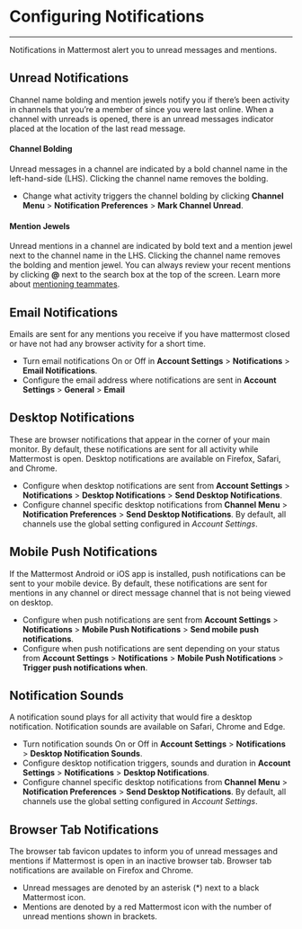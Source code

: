 # Configuring Notifications
_____
Notifications in Mattermost alert you to unread messages and mentions.

## Unread Notifications  
Channel name bolding and mention jewels notify you if there’s been activity in channels that you’re a member of since you were last online. When a channel with unreads is opened, there is an unread messages indicator placed at the location of the last read message.

#### Channel Bolding  
Unread messages in a channel are indicated by a bold channel name in the left-hand-side (LHS). Clicking the channel name removes the bolding.

- Change what activity triggers the channel bolding by clicking **Channel Menu** > **Notification Preferences** > **Mark Channel Unread**.  

#### Mention Jewels  
Unread mentions in a channel are indicated by bold text and a mention jewel next to the channel name in the LHS. Clicking the channel name removes the bolding and mention jewel. You can always review your recent mentions by clicking **@** next to the search box at the top of the screen. Learn more about [mentioning teammates](http://docs.mattermost.com/help/messaging/mentioning-teammates.html).

## Email Notifications
Emails are sent for any mentions you receive if you have mattermost closed or have not had any browser activity for a short time.

- Turn email notifications On or Off in **Account Settings** > **Notifications** > **Email Notifications**.
- Configure the email address where notifications are sent in **Account Settings** > **General** > **Email** 

## Desktop Notifications
These are browser notifications that appear in the corner of your main monitor. By default, these notifications are sent for all activity while Mattermost is open. Desktop notifications are available on Firefox, Safari, and Chrome.

- Configure when desktop notifications are sent from **Account Settings** > **Notifications** > **Desktop Notifications** > **Send Desktop Notifications**.
- Configure channel specific desktop notifications from **Channel Menu** > **Notification Preferences** > **Send Desktop Notifications**. By default, all channels use the global setting configured in *Account Settings*.

## Mobile Push Notifications
If the Mattermost Android or iOS app is installed, push notifications can be sent to your mobile device. By default, these notifications are sent for mentions in any channel or direct message channel that is not being viewed on desktop.

- Configure when push notifications are sent from **Account Settings** > **Notifications** > **Mobile Push Notifications** > **Send mobile push notifications**.
- Configure when push notifications are sent depending on your status from **Account Settings** > **Notifications** > **Mobile Push Notifications** > **Trigger push notifications when**.

## Notification Sounds
A notification sound plays for all activity that would fire a desktop notification. Notification sounds are available on Safari, Chrome and Edge.

- Turn notification sounds On or Off in **Account Settings** > **Notifications** > **Desktop Notification Sounds**. 
- Configure desktop notification triggers, sounds and duration in **Account Settings** > **Notifications** > **Desktop Notifications**.
- Configure channel specific desktop notifications from **Channel Menu** > **Notification Preferences** > **Send Desktop Notifications**. By default, all channels use the global setting configured in *Account Settings*.

## Browser Tab Notifications
The browser tab favicon updates to inform you of unread messages and mentions if Mattermost is open in an inactive browser tab. Browser tab notifications are available on Firefox and Chrome.

- Unread messages are denoted by an asterisk (*) next to a black Mattermost icon.
- Mentions are denoted by a red Mattermost icon with the number of unread mentions shown in brackets.
